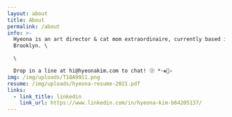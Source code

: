 ```yaml
---
layout: about
title: About
permalink: /about
info: >-
  Hyeona is an art director & cat mom extraordinaire, currently based in
  Brooklyn. \

  \

  Drop in a line at hi@hyeonakim.com to chat! ㋡ *･❋ﾟ✧
img: /img/uploads/T18A9911.png
resume: /img/uploads/hyeona-resume-2021.pdf
links:
  - link_title: linkedin
    link_url: https://www.linkedin.com/in/hyeona-kim-b64205137/
---
```

